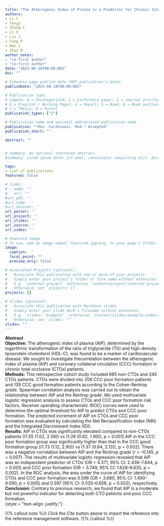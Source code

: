 ```yaml
---
title: "The Atherogenic Index of Plasma is a Predictor for Chronic Total Occlusion and Coronary Collateral Circulation Formation in CTOs Patients"
authors:
- Li Y
- fengy
- Zhong Y
- Li S
- Lin J
- Fang P
- Wan J
- Zhao M
author_notes:
- "co-first author"
- "co-first author"
date: "2023-08-18T00:00:00Z"
doi: ""

# Schedule page publish date (NOT publication's date).
publishDate: "2023-08-18T00:00:00Z"

# Publication type.
# Legend: 0 = Uncategorized; 1 = Conference paper; 2 = Journal article;
# 3 = Preprint / Working Paper; 4 = Report; 5 = Book; 6 = Book section;
# 7 = Thesis; 8 = Patent
publication_types: ["2"]

# Publication name and optional abbreviated publication name.
publication: "*Rev. Cardiovasc. Med.* Accepted"
publication_short: ""

abstract: ""


# Summary. An optional shortened abstract.
#summary: Lorem ipsum dolor sit amet, consectetur adipiscing elit. Duis posuere tellus ac convallis placerat. Proin tincidunt magna sed ex sollicitudin condimentum.

tags:
- List of publications
featured: false

# links:
# - name: ""
#   url: ""
#url_pdf: ''
#url_code: ''
#url_dataset: ''
url_poster: ''
url_project: ''
url_slides: ''
url_source: ''
url_video: ''

# Featured image
# To use, add an image named `featured.jpg/png` to your page's folder. 
image:
  caption: ''
  focal_point: ""
  preview_only: false

# Associated Projects (optional).
#   Associate this publication with one or more of your projects.
#   Simply enter your project's folder or file name without extension.
#   E.g. `internal-project` references `content/project/internal-project/index.md`.
#   Otherwise, set `projects: []`.
projects: []

# Slides (optional).
#   Associate this publication with Markdown slides.
#   Simply enter your slide deck's filename without extension.
#   E.g. `slides: "example"` references `content/slides/example/index.md`.
#   Otherwise, set `slides: ""`.
slides: ""
---
```

**Abstract**  
**Objective:** The atherogenic index of plasma (AIP), determined by the logarithmic transformation of the ratio of triglyceride (TG) and high-density lipoprotein cholesterol (HDL-C), was found to be a marker of cardiovascular disease. We sought to investigate thecorrelation between the atherogenic index of plasma (AIP) and coronary collateral circulation (CCC) formation in chronic total occlusive (CTOs) patients.  
**Methods:** This retrospective cohort study included 665 non-CTOs and 345 CTOs patients. CTOs were divided into 206 CCC poor formation patients and 139 CCC good formation patients according to the Cohen-Rentrop grade. Spearman correlation analysis was carried out to obtain the relationship between AIP and the Rentrop grade. We used multivariate logistic regression analysis to assess CTOs and CCC poor formation risk factors. Receiver operating characteristic (ROC) curves were used to determine the optimal threshold for AIP to predict CTOs and CCC poor formation. The predicted increment of AIP on CTOs and CCC poor formation was evaluated by calculating the Net Reclassification Index (NRI) and the Integrated Discriminant Index (IDI).  
**Results:** AIP in CTOs was significantly elevated compared to non-CTOs patients [(1.55 (1.02, 2.59)) vs (1.26 (0.82, 1.90)), p < 0.001] AIP in the CCC poor formation group was significantly higher than that in the CCC good formation group [(1.73 (1.12, 2.90)) vs (1.37 (0.84, 2.13)), p = 0.002]. There was a negative correlation between AIP and the Rentrop grade (r = –0.145, p = 0.007). The results of multivariate logistic regression revealed that AIP was an independent predictor of CTOs (OR = 4.371, 95% CI: 2.436–7.844, p < 0.001) and CCC poor formation (OR = 3.749, 95% CI: 1.628–8.635, p = 0.002). In the ROC analysis, the area under the curve of AIP for identifying CTOs and CCC poor formation was 0.596 (OR = 3.680, 95% CI: 1.490–9.090, p = 0.005) and 0.597 (95% CI: 0.535–0.658, p = 0.002), respectively.  
**Conclusion:** Contrary to previous research, we found that AIP is a moderate but not powerful indicator for detecting both CTO patients and poor CCC formation.  
{style = "text-align: justify;"}

{{% callout note %}}
Click the _Cite_ button above to import the reference into the reference management software.
{{% /callout %}}

